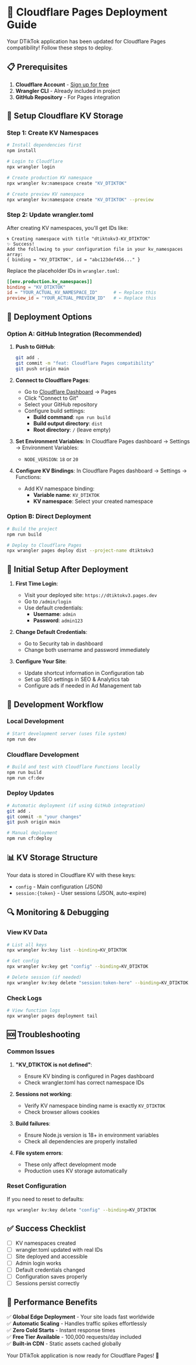 # 🚀 Cloudflare Pages Deployment Guide

Your DTikTok application has been updated for Cloudflare Pages compatibility! Follow these steps to deploy.

## 📋 Prerequisites

1. **Cloudflare Account** - [Sign up for free](https://cloudflare.com)
2. **Wrangler CLI** - Already included in project
3. **GitHub Repository** - For Pages integration

## 🔧 Setup Cloudflare KV Storage

### Step 1: Create KV Namespaces

```bash
# Install dependencies first
npm install

# Login to Cloudflare
npx wrangler login

# Create production KV namespace
npx wrangler kv:namespace create "KV_DTIKTOK"

# Create preview KV namespace  
npx wrangler kv:namespace create "KV_DTIKTOK" --preview
```

### Step 2: Update wrangler.toml

After creating KV namespaces, you'll get IDs like:
```
🌀 Creating namespace with title "dtiktokv3-KV_DTIKTOK"
✨ Success!
Add the following to your configuration file in your kv_namespaces array:
{ binding = "KV_DTIKTOK", id = "abc123def456..." }
```

Replace the placeholder IDs in `wrangler.toml`:

```toml
[[env.production.kv_namespaces]]
binding = "KV_DTIKTOK"
id = "YOUR_ACTUAL_KV_NAMESPACE_ID"      # ← Replace this
preview_id = "YOUR_ACTUAL_PREVIEW_ID"   # ← Replace this
```

## 🚀 Deployment Options

### Option A: GitHub Integration (Recommended)

1. **Push to GitHub**:
   ```bash
   git add .
   git commit -m "feat: Cloudflare Pages compatibility"
   git push origin main
   ```

2. **Connect to Cloudflare Pages**:
   - Go to [Cloudflare Dashboard](https://dash.cloudflare.com) → Pages
   - Click "Connect to Git"
   - Select your GitHub repository
   - Configure build settings:
     - **Build command**: `npm run build`
     - **Build output directory**: `dist`
     - **Root directory**: `/` (leave empty)

3. **Set Environment Variables**:
   In Cloudflare Pages dashboard → Settings → Environment Variables:
   - `NODE_VERSION`: `18` or `20`

4. **Configure KV Bindings**:
   In Cloudflare Pages dashboard → Settings → Functions:
   - Add KV namespace binding:
     - **Variable name**: `KV_DTIKTOK`
     - **KV namespace**: Select your created namespace

### Option B: Direct Deployment

```bash
# Build the project
npm run build

# Deploy to Cloudflare Pages
npx wrangler pages deploy dist --project-name dtiktokv3
```

## 🔐 Initial Setup After Deployment

1. **First Time Login**:
   - Visit your deployed site: `https://dtiktokv3.pages.dev`
   - Go to `/admin/login`
   - Use default credentials:
     - **Username**: `admin`
     - **Password**: `admin123`

2. **Change Default Credentials**:
   - Go to Security tab in dashboard
   - Change both username and password immediately

3. **Configure Your Site**:
   - Update shortcut information in Configuration tab
   - Set up SEO settings in SEO & Analytics tab
   - Configure ads if needed in Ad Management tab

## 🔧 Development Workflow

### Local Development
```bash
# Start development server (uses file system)
npm run dev
```

### Cloudflare Development
```bash
# Build and test with Cloudflare Functions locally
npm run build
npm run cf:dev
```

### Deploy Updates
```bash
# Automatic deployment (if using GitHub integration)
git add .
git commit -m "your changes"
git push origin main

# Manual deployment
npm run cf:deploy
```

## 📊 KV Storage Structure

Your data is stored in Cloudflare KV with these keys:

- `config` - Main configuration (JSON)
- `session:{token}` - User sessions (JSON, auto-expire)

## 🔍 Monitoring & Debugging

### View KV Data
```bash
# List all keys
npx wrangler kv:key list --binding=KV_DTIKTOK

# Get config
npx wrangler kv:key get "config" --binding=KV_DTIKTOK

# Delete session (if needed)
npx wrangler kv:key delete "session:token-here" --binding=KV_DTIKTOK
```

### Check Logs
```bash
# View function logs
npx wrangler pages deployment tail
```

## 🆘 Troubleshooting

### Common Issues

1. **"KV_DTIKTOK is not defined"**:
   - Ensure KV binding is configured in Pages dashboard
   - Check wrangler.toml has correct namespace IDs

2. **Sessions not working**:
   - Verify KV namespace binding name is exactly `KV_DTIKTOK`
   - Check browser allows cookies

3. **Build failures**:
   - Ensure Node.js version is 18+ in environment variables
   - Check all dependencies are properly installed

4. **File system errors**:
   - These only affect development mode
   - Production uses KV storage automatically

### Reset Configuration
If you need to reset to defaults:
```bash
npx wrangler kv:key delete "config" --binding=KV_DTIKTOK
```

## ✅ Success Checklist

- [ ] KV namespaces created
- [ ] wrangler.toml updated with real IDs
- [ ] Site deployed and accessible
- [ ] Admin login works
- [ ] Default credentials changed
- [ ] Configuration saves properly
- [ ] Sessions persist correctly

## 🎯 Performance Benefits

✅ **Global Edge Deployment** - Your site loads fast worldwide  
✅ **Automatic Scaling** - Handles traffic spikes effortlessly  
✅ **Zero Cold Starts** - Instant response times  
✅ **Free Tier Available** - 100,000 requests/day included  
✅ **Built-in CDN** - Static assets cached globally  

Your DTikTok application is now ready for Cloudflare Pages! 🎉 